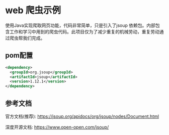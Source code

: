 # web 爬虫示例
使用Java实现爬取网页功能，代码非常简单，只是引入了jsoup 依赖包。内部包含工作和学习中用到的爬虫代码。此项目仅为了减少重复的机械劳动，重复劳动通过爬虫帮我们完成。

## pom配置
~~~xml
<dependency>
  <groupId>org.jsoup</groupId>
  <artifactId>jsoup</artifactId>
  <version>1.12.1</version>
</dependency>
~~~

## 参考文档
官方文档(推荐): https://jsoup.org/apidocs/org/jsoup/nodes/Document.html

深度开源文档: https://www.open-open.com/jsoup/